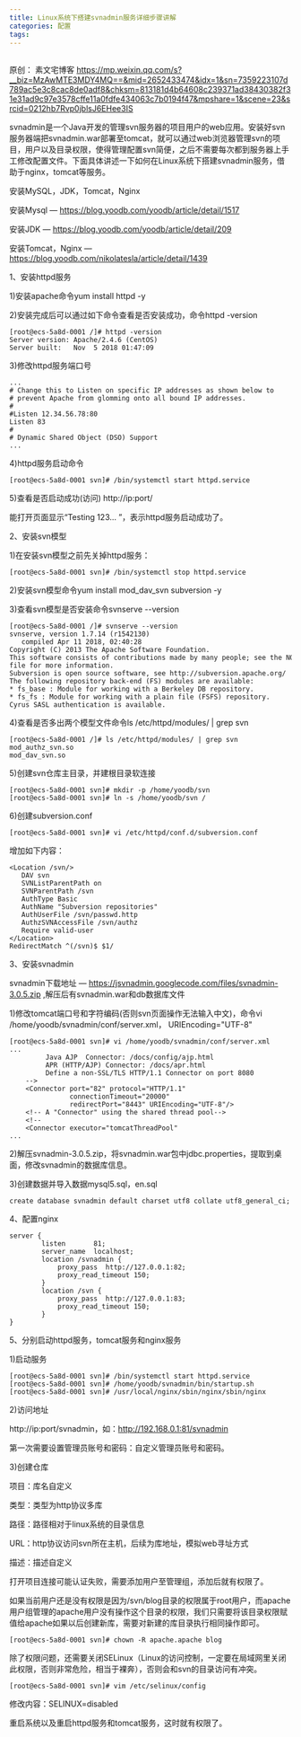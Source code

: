 ```yaml
---
title: Linux系统下搭建svnadmin服务详细步骤讲解
categories: 配置
tags: 
---
```

##

原创： 素文宅博客
https://mp.weixin.qq.com/s?__biz=MzAwMTE3MDY4MQ==&mid=2652433474&idx=1&sn=7359223107d789ac5e3c8cac8de0adf8&chksm=813181d4b64608c239371ad38430382f31e31ad9c97e3578cffe11a0fdfe434063c7b0194f47&mpshare=1&scene=23&srcid=0212hb7Rvp0jblsJ6EHee3IS

svnadmin是一个Java开发的管理svn服务器的项目用户的web应用。安装好svn服务器端把svnadmin.war部署至tomcat，就可以通过web浏览器管理svn的项目，用户以及目录权限，使得管理配置svn简便，之后不需要每次都到服务器上手工修改配置文件。下面具体讲述一下如何在Linux系统下搭建svnadmin服务，借助于nginx，tomcat等服务。

安装MySQL，JDK，Tomcat，Nginx

安装Mysql — https://blog.yoodb.com/yoodb/article/detail/1517

安装JDK — https://blog.yoodb.com/yoodb/article/detail/209

安装Tomcat，Nginx — https://blog.yoodb.com/nikolatesla/article/detail/1439

1、安装httpd服务

1)安装apache命令yum install httpd -y

2)安装完成后可以通过如下命令查看是否安装成功，命令httpd -version

    
    
    [root@ecs-5a8d-0001 /]# httpd -version
    Server version: Apache/2.4.6 (CentOS)
    Server built:   Nov  5 2018 01:47:09

3)修改httpd服务端口号

    
    
    ...
    # Change this to Listen on specific IP addresses as shown below to
    # prevent Apache from glomming onto all bound IP addresses.
    #
    #Listen 12.34.56.78:80
    Listen 83
    #
    # Dynamic Shared Object (DSO) Support
    ...

4)httpd服务启动命令

    
    
    [root@ecs-5a8d-0001 svn]# /bin/systemctl start httpd.service

5)查看是否启动成功(访问) http://ip:port/

能打开页面显示“Testing 123... ”，表示httpd服务启动成功了。

2、安装svn模型

1)在安装svn模型之前先关掉httpd服务：

    
    
    [root@ecs-5a8d-0001 svn]# /bin/systemctl stop httpd.service

2)安装svn模型命令yum install mod_dav_svn subversion -y

3)查看svn模型是否安装命令svnserve --version

    
    
    [root@ecs-5a8d-0001 /]# svnserve --version
    svnserve, version 1.7.14 (r1542130)
       compiled Apr 11 2018, 02:40:28
    Copyright (C) 2013 The Apache Software Foundation.
    This software consists of contributions made by many people; see the NOTICE
    file for more information.
    Subversion is open source software, see http://subversion.apache.org/
    The following repository back-end (FS) modules are available:
    * fs_base : Module for working with a Berkeley DB repository.
    * fs_fs : Module for working with a plain file (FSFS) repository.
    Cyrus SASL authentication is available.

4)查看是否多出两个模型文件命令ls /etc/httpd/modules/ | grep svn

    
    
    [root@ecs-5a8d-0001 /]# ls /etc/httpd/modules/ | grep svn
    mod_authz_svn.so
    mod_dav_svn.so

5)创建svn仓库主目录，并建根目录软连接

    
    
    [root@ecs-5a8d-0001 svn]# mkdir -p /home/yoodb/svn
    [root@ecs-5a8d-0001 svn]# ln -s /home/yoodb/svn /

6)创建subversion.conf

    
    
    [root@ecs-5a8d-0001 svn]# vi /etc/httpd/conf.d/subversion.conf

增加如下内容：

    
    
    <Location /svn/>
       DAV svn
       SVNListParentPath on
       SVNParentPath /svn
       AuthType Basic
       AuthName "Subversion repositories"
       AuthUserFile /svn/passwd.http
       AuthzSVNAccessFile /svn/authz
       Require valid-user
    </Location>
    RedirectMatch ^(/svn)$ $1/

3、安装svnadmin

svnadmin下载地址 — https://jsvnadmin.googlecode.com/files/svnadmin-3.0.5.zip
,解压后有svnadmin.war和db数据库文件

1)修改tomcat端口号和字符编码(否则svn页面操作无法输入中文)，命令vi /home/yoodb/svnadmin/conf/server.xml，
URIEncoding="UTF-8"

    
    
    [root@ecs-5a8d-0001 svn]# vi /home/yoodb/svnadmin/conf/server.xml
    ...
             Java AJP  Connector: /docs/config/ajp.html
             APR (HTTP/AJP) Connector: /docs/apr.html
             Define a non-SSL/TLS HTTP/1.1 Connector on port 8080
        -->
        <Connector port="82" protocol="HTTP/1.1"
                   connectionTimeout="20000"
                   redirectPort="8443" URIEncoding="UTF-8"/>
        <!-- A "Connector" using the shared thread pool-->
        <!--
        <Connector executor="tomcatThreadPool"
    ...

2)解压svnadmin-3.0.5.zip，将svnadmin.war包中jdbc.properties，提取到桌面，修改svnadmin的数据库信息。

3)创建数据并导入数据mysql5.sql，en.sql

    
    
    create database svnadmin default charset utf8 collate utf8_general_ci;

4、配置nginx

    
    
    server {
            listen       81;
            server_name  localhost;
            location /svnadmin {
                proxy_pass  http://127.0.0.1:82;
                proxy_read_timeout 150;
            }
            location /svn {
                proxy_pass  http://127.0.0.1:83;
                proxy_read_timeout 150;
            }
    }

5、分别启动httpd服务，tomcat服务和nginx服务

1)启动服务

    
    
    [root@ecs-5a8d-0001 svn]# /bin/systemctl start httpd.service
    [root@ecs-5a8d-0001 svn]# /home/yoodb/svnadmin/bin/startup.sh
    [root@ecs-5a8d-0001 svn]# /usr/local/nginx/sbin/nginx/sbin/nginx

2)访问地址

http://ip:port/svnadmin，如：http://192.168.0.1:81/svnadmin

第一次需要设置管理员账号和密码：自定义管理员账号和密码。

3)创建仓库

项目：库名自定义

类型：类型为http协议多库

路径：路径相对于linux系统的目录信息

URL：http协议访问svn所在主机，后续为库地址，模拟web寻址方式

描述：描述自定义

打开项目连接可能认证失败，需要添加用户至管理组，添加后就有权限了。

如果当前用户还是没有权限是因为/svn/blog目录的权限属于root用户，而apache用户组管理的apache用户没有操作这个目录的权限，我们只需要将该目录权限赋值给apache如果以后创建新库，需要对新建的库目录执行相同操作即可。

    
    
    [root@ecs-5a8d-0001 svn]# chown -R apache.apache blog

除了权限问题，还需要关闭SELinux（Linux的访问控制，一定要在局域网里关闭此权限，否则非常危险，相当于裸奔），否则会和svn的目录访问有冲突。

    
    
    [root@ecs-5a8d-0001 svn]# vim /etc/selinux/config

修改内容：SELINUX=disabled

重启系统以及重启httpd服务和tomcat服务，这时就有权限了。

